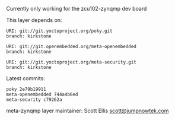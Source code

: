 Currently only working for the zcu102-zynqmp dev board

This layer depends on:

    URI: git://git.yoctoproject.org/poky.git
    branch: kirkstone

    URI: git://git.openembedded.org/meta-openembedded
    branch: kirkstone

    URI: git://git.yoctoproject.org/meta-security.git
    branch: kirkstone

Latest commits:

    poky 2e79b19911
    meta-openembedded 744a4b6ed
    meta-security c79262a

meta-zynqmp layer maintainer: Scott Ellis <scott@jumpnowtek.com>
